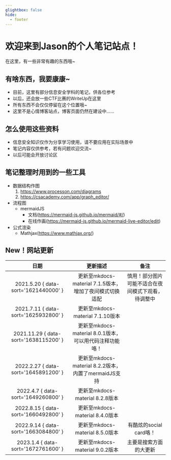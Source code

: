 ```yaml
---
glightbox: false
hide:
  - footer
---
```


# 欢迎来到Jason的个人笔记站点！

在这里，有一些非常有趣的东西哦~

## 有啥东西，我要康康~
* 目前，这里有部分信息安全学科的笔记，供各位参考
* 以后，还会放一些CTF比赛的WriteUp在这里
* 所有东西不会仅仅停留在这个位置哦~
* 这里不是心情博客站点，博客页面仍然在建设中……

## 怎么使用这些资料
* 信息安全知识仅作为分享学习使用，请不要应用在实际场景中
* 笔记内容仅供参考，若有问题欢迎交流~
* 以后可能会开放讨论区

## 笔记整理时用到的一些工具
* 数据结构作图
    1. https://www.processon.com/diagrams
    2. https://csacademy.com/app/graph_editor/
* 流程图
    * mermaidJS
        - 文档(https://mermaid-js.github.io/mermaid/#/)
        - 在线作画(https://mermaid-js.github.io/mermaid-live-editor/edit)
* 公式渲染
    * Mathjax(https://www.mathjax.org/)

## New！网站更新
|日期|更新描述|备注|
|:--:|:--:|:--:|
|2021.5.20 { data-sort='1621440000' } |更新至mkdocs-material 7.1.5版本，增加了夜间模式切换适配|慎用！部分图片可能不适合在夜间模式下观看，待调整中|
|2021.7.11 { data-sort='1625932800' } |更新至mkdocs-material 7.1.10版本||
|2021.11.29 { data-sort='1638115200' } |更新至mkdocs-material 8.0.1版本，可以用代码注释功能咯！||
|2022.2.27 { data-sort='1645891200' } |更新至mkdocs-material 8.2.2版本，内置了mermaidJS支持||
|2022.4.7 { data-sort='1649260800' } |更新至mkdocs-material 8.2.8版本||
|2022.8.15 { data-sort='1660492800' } |更新至mkdocs-material 8.4.0版本||
|2022.9.14 { data-sort='1663084800' } |更新至mkdocs-material 8.5.0版本|有酷炫的social card咯！|
|2023.1.4 { data-sort='1672761600' } |更新至mkdocs-material 9.0.2版本|主要是搜索方面的大更新|
